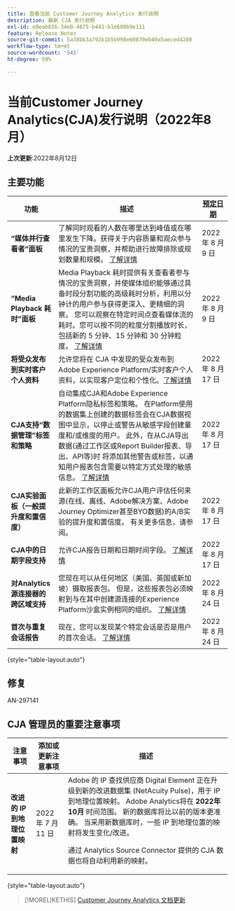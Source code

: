 ```yaml
---
title: 查看当前 Customer Journey Analytics 发行说明
description: 最新 CJA 发行说明
exl-id: e8eab856-34e0-4875-b441-b1e680b9e111
feature: Release Notes
source-git-commit: 5a38bb3a792b1b5b998e60870eb40a5aeced4280
workflow-type: tm+mt
source-wordcount: '541'
ht-degree: 59%

---
```


# 当前Customer Journey Analytics(CJA)发行说明（2022年8月）

**上次更新**:2022年8月12日

## 主要功能

| 功能 | 描述 | [预定日期](/help/release-notes/releases.md) |
| ----------- | ---------- | ----- |
| **“媒体并行查看者”面板** | 了解同时观看的人数在哪里达到峰值或在哪里发生下降。获得关于内容质量和观众参与情况的宝贵洞察，并帮助进行故障排除或规划数量和规模。 [了解详情](https://experienceleague.adobe.com/docs/analytics-platform/using/cja-workspace/panels/media-concurrent-viewers.html) | 2022 年 8 月 9 日 |
| **“Media Playback 耗时”面板** | Media Playback 耗时提供有关查看者参与情况的宝贵洞察，并使媒体组织能够通过具备时段分割功能的高级耗时分析，利用以分钟计的用户参与获得更深入、更精细的洞察。 您可以观察在特定时间点查看媒体流的耗时。您可以按不同的粒度分割播放时长，包括新的 5 分钟、15 分钟和 30 分钟粒度。 [了解详情](https://experienceleague.adobe.com/docs/analytics-platform/using/cja-workspace/panels/media-playback-timespent/media-playback-time-spent.html) | 2022 年 8 月 9 日 |
| **将受众发布到实时客户个人资料** | 允许您将在 CJA 中发现的受众发布到 Adobe Experience Platform/实时客户个人资料，以实现客户定位和个性化。[了解详情](https://experienceleague.adobe.com/docs/analytics-platform/using/cja-components/audiences/audiences-overview.html?lang=zh-Hans) | 2022 年 8 月 17 日 |
| **CJA支持“数据管理”标签和策略** | 自动集成CJA和Adobe Experience Platform隐私标签和策略。 在Platform使用的数据集上创建的数据标签会在CJA数据视图中显示，以停止或警告从敏感字段创建量度和/或维度的用户。 此外，在从CJA导出数据(通过工作区或Report Builder报表、导出、API等)时 将添加其他警告或标签，以通知用户报表包含需要以特定方式处理的敏感信息。 [了解详情](/help/data-views/data-governance.md) | 2022 年 8 月 17 日 |
| **CJA实验面板（一般提升度和置信度）** | 此新的工作区面板允许CJA用户评估任何来源(在线、离线、Adobe解决方案、Adobe Journey Optimizer甚至BYO数据)的A/B实验的提升度和置信度。 有关更多信息，请参阅。 | 2022 年 8 月 17 日 |
| **CJA中的日期字段支持** | 允许CJA报告日期和日期时间字段。 [了解详情](/help/data-views/data-views-usecases.md#date) | 2022 年 8 月 17 日 |
| **对Analytics源连接器的跨区域支持** | 您现在可以从任何地区（美国、英国或新加坡）摄取报表包。 但是，这些报表包必须映射到与在其中创建源连接的Experience Platform沙盒实例相同的组织。 [了解详情](https://experienceleague.adobe.com/docs/experience-platform/sources/ui-tutorials/create/adobe-applications/analytics.html?lang=zh-Hans) | 2022 年 8 月 24 日 |
| **首次与重复会话报告** | 现在，您可以发现某个特定会话是否是用户的首次会话。 [了解详情](https://experienceleague.adobe.com/docs/analytics-platform/using/cja-dataviews/data-views-usecases.html?lang=zh-Hans#new-repeat) | 2022 年 8 月 24 日 |

{style=&quot;table-layout:auto&quot;}

## 修复

AN-297141

## CJA 管理员的重要注意事项

| 注意事项 | 添加或更新注意事项 | 描述 |
| --- | --- | --- |
| **改进的 IP 到地理位置映射** | 2022 年 7 月 11 日 | Adobe 的 IP 查找供应商 Digital Element 正在升级到新的改进数据集 (NetAcuity Pulse)，用于 IP 到地理位置映射。 Adobe Analytics将在 **2022年10月** 时间范围。 新的数据库将比以前的版本更准确。 当采用新数据库时，一些 IP 到地理位置的映射将发生变化/改进。<p> 通过 Analytics Source Connector 提供的 CJA 数据也将自动利用新的映射。 |

{style=&quot;table-layout:auto&quot;}

>[!MORELIKETHIS]
>[Customer Journey Analytics 文档更新](/help/release-notes/doc-changes.md)
